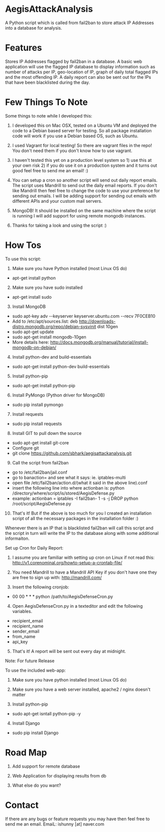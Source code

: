 AegisAttackAnalysis
==================

A Python script which is called from fail2ban to store attack IP Addresses into a database for analysis. 

Features 
===================
Stores IP Addresses flagged by fail2ban in a database. 
A basic web application will use the flagged IP database to display information such as number of attacks per IP, 
geo-location of IP, graph of daily total flagged IPs and the most offending IP. 
A daily report can also be sent out for the IPs that have been blacklisted during the day.

Few Things To Note 
===================
Some things to note while I developed this: 

1) I developed this on Mac OSX, tested on a Ubuntu VM and deployed the code to a Debian based server for testing. So all package installation code will work if you use a Debian based OS, such as Ubuntu. 

2) I used Vagrant for local testing! So there are vagrant files in the repo! You don't need them if you don't know how to use vagrant.

3) I haven't tested this yet on a production level system so 1) use this at your own risk 2) if you do use it on a production system and it turns out good feel free to send me an email! :)

4) You can setup a cron so another script will send out daily report emails. The script uses Mandrill to send out the daily email reports. If you don't like Mandrill then feel free to change the code to use your preference for sending out emails. I will be adding support for sending out emails with different APIs and your custom mail servers. 

6) MongoDB! It should be installed on the same machine where the script is running I will add support for using remote mongodb instances. 

7) Thanks for taking a look and using the script :) 

How Tos
===================
To use this script: 

1) Make sure you have Python installed (most Linux OS do)
 - apt-get install python

2) Make sure you have sudo installed 
 - apt-get install sudo

3) Install MongoDB 
 - sudo apt-key adv --keyserver keyserver.ubuntu.com --recv 7F0CEB10
 - Add to /etc/apt/sources.list: deb http://downloads-distro.mongodb.org/repo/debian-sysvinit dist 10gen
 - sudo apt-get update 
 - sudo apt-get install mongodb-10gen 
 - More details here: http://docs.mongodb.org/manual/tutorial/install-mongodb-on-debian/

4) Install python-dev and build-essentials
 - sudo apt-get install python-dev build-essentials 

5) Install python-pip
 - sudo apt-get install python-pip

6) Install PyMongo (Python driver for MongoDB)
 - sudo pip install pymongo

7) Install requests 
 - sudo pip install requests

8) Install GIT to pull down the source
 - sudo apt-get install git-core
 - Configure git
 - git clone https://github.com/sbhark/aegisattackanalysis.git

9) Call the script from fail2ban
 - go to /etc/fail2ban/jail.conf
 - go to banaction= and see what it says: ie. iptables-multi
 - open file /etc/fail2ban/action.d/(what it said in the above line).conf
 - insert the following line into where actionban is: python /directory/where/script/is/stored/AegisDefense.py <ip> <protocol> <port> <failures> <time>
 - example: actionban = iptables -I fail2ban-<name> 1 -s <ip> -j DROP
            python /root/script/AegisDefense.py <ip> <protocol> <port> <failures> <time> 

10) That's it! But if the above is too much for you I created an installation script of all the necessary packages in the installation folder :)

Whenever there is an IP that is blacklisted fail2ban will call this script and the script in turn will write the IP to the database along with some additional informaiton. 

Set up Cron for Daily Report:

1) I assume you are familiar with setting up cron on Linux if not read this: http://v1.corenominal.org/howto-setup-a-crontab-file/

2) You need Mandrill to have a Mandrill API Key if you don't have one they are free to sign up with: http://mandrill.com/

3) Insert the following cronjob: 
 - 00 00 * * * python /path/to/AegisDefenseCron.py 

4) Open AegisDefenseCron.py in a texteditor and edit the following variables. 
  - recipient_email 
  - recipient_name 
  - sender_email
  - from_name 
  - api_key 

5) That's it! A report will be sent out every day at midnight.

Note: For future Release
 
To use the included web-app: 

1) Make sure you have python installed (most Linux OS do) 

2) Make sure you have a web server installed, apache2 / nginx doesn't matter 

3) Install python-pip 
 -  sudo apt-get isntall python-pip -y 

4) Install Django 
 - sudo pip install Django

Road Map
=================
1) Add support for remote database 

2) Web Application for displaying results from db 

3) What else do you want? 

Contact 
==================
If there are any bugs or feature requests you may have then feel free to send me an email. 
EmaiL: ishunny [at] naver.com

